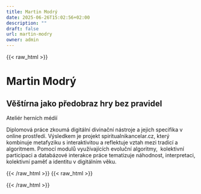 ```yaml
---
title: Martin Modrý
date: 2025-06-26T15:02:56+02:00
description: ""
draft: false
url: martin-modry
owner: admin
---
```

{{< raw_html >}}
<h1>Martin Modr&yacute;</h1>
<h2>Vě&scaron;t&iacute;rna jako předobraz hry bez pravidel</h2>
<p>Ateli&eacute;r hern&iacute;ch m&eacute;di&iacute;</p>
<p>Diplomov&aacute; pr&aacute;ce zkoum&aacute; digit&aacute;ln&iacute; divinačn&iacute; n&aacute;stroje a jejich specifika v online prostřed&iacute;. V&yacute;sledkem je projekt spiritualnikancelar.cz, kter&yacute; kombinuje metafyziku s interaktivitou a reflektuje vztah mezi tradic&iacute; a algoritmem. Pomoc&iacute; modulů využ&iacute;vaj&iacute;c&iacute;ch evolučn&iacute; algoritmy, &nbsp;kolektivn&iacute; participaci a datab&aacute;zov&eacute; interakce pr&aacute;ce tematizuje n&aacute;hodnost, interpretaci, kolektivn&iacute; paměť a identitu v digit&aacute;ln&iacute;m věku.&nbsp;</p>
{{< /raw_html >}}
<!-- SECTION BREAK -->
{{< raw_html >}}

{{< /raw_html >}}
